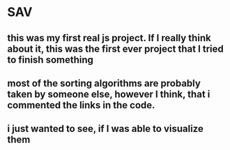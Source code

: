 # SAV

## this was my first real js project. If I really think about it, this was the first ever project that I tried to finish something
## most of the sorting algorithms are probably taken by someone else, however I think, that i commented the links in the code.

## i just wanted to see, if I was able to visualize them
